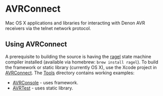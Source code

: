# AVRConnect

Mac OS X applications and libraries for interacting with Denon AVR receivers via the telnet network protocol.

## Using AVRConnect

A prerequisite to building the source is having the [ragel][ragel] state machine compiler installed (available via homebrew: `brew install ragel`). To build the framework or static library (currently OS X), use the Xcode project in [AVRConnect][AVRConnect]. The [Tools][tools] directory contains working examples:

* [AVRConsole][AVRConsole] - uses framework.
* [AVRTest][AVRTest] - uses static library.

[AVRConnect]: https://github.com/jhh/AVRConnect/tree/master/AVRConnect
[AVRTest]: https://github.com/jhh/AVRConnect/tree/master/Tools/AVRTest
[AVRConsole]: https://github.com/jhh/AVRConnect/tree/master/Tools/AVRConsole
[tools]: https://github.com/jhh/AVRConnect/tree/master/Tools
[ragel]: http://www.complang.org/ragel/
